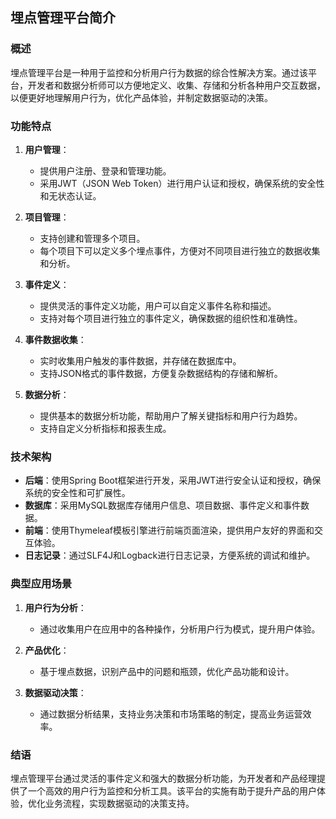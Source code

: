 ## 埋点管理平台简介

### 概述
埋点管理平台是一种用于监控和分析用户行为数据的综合性解决方案。通过该平台，开发者和数据分析师可以方便地定义、收集、存储和分析各种用户交互数据，以便更好地理解用户行为，优化产品体验，并制定数据驱动的决策。

### 功能特点

1. **用户管理**：
   - 提供用户注册、登录和管理功能。
   - 采用JWT（JSON Web Token）进行用户认证和授权，确保系统的安全性和无状态认证。

2. **项目管理**：
   - 支持创建和管理多个项目。
   - 每个项目下可以定义多个埋点事件，方便对不同项目进行独立的数据收集和分析。

3. **事件定义**：
   - 提供灵活的事件定义功能，用户可以自定义事件名称和描述。
   - 支持对每个项目进行独立的事件定义，确保数据的组织性和准确性。

4. **事件数据收集**：
   - 实时收集用户触发的事件数据，并存储在数据库中。
   - 支持JSON格式的事件数据，方便复杂数据结构的存储和解析。

5. **数据分析**：
   - 提供基本的数据分析功能，帮助用户了解关键指标和用户行为趋势。
   - 支持自定义分析指标和报表生成。

### 技术架构

- **后端**：使用Spring Boot框架进行开发，采用JWT进行安全认证和授权，确保系统的安全性和可扩展性。
- **数据库**：采用MySQL数据库存储用户信息、项目数据、事件定义和事件数据。
- **前端**：使用Thymeleaf模板引擎进行前端页面渲染，提供用户友好的界面和交互体验。
- **日志记录**：通过SLF4J和Logback进行日志记录，方便系统的调试和维护。

### 典型应用场景

1. **用户行为分析**：
   - 通过收集用户在应用中的各种操作，分析用户行为模式，提升用户体验。
   
2. **产品优化**：
   - 基于埋点数据，识别产品中的问题和瓶颈，优化产品功能和设计。
   
3. **数据驱动决策**：
   - 通过数据分析结果，支持业务决策和市场策略的制定，提高业务运营效率。

### 结语

埋点管理平台通过灵活的事件定义和强大的数据分析功能，为开发者和产品经理提供了一个高效的用户行为监控和分析工具。该平台的实施有助于提升产品的用户体验，优化业务流程，实现数据驱动的决策支持。
